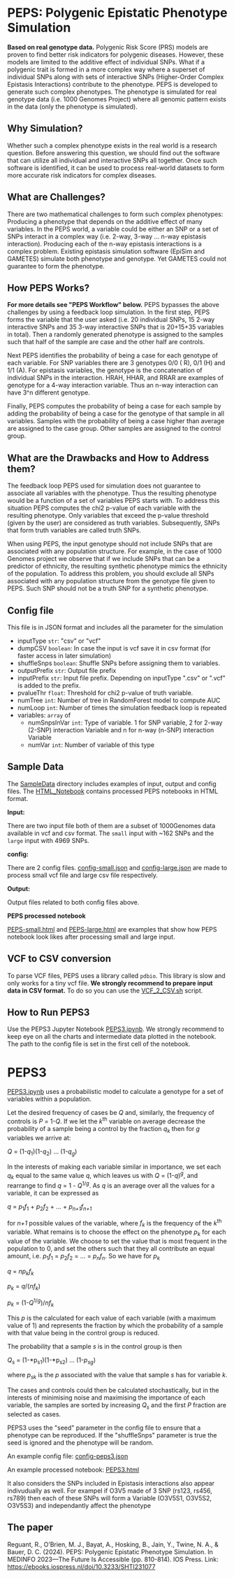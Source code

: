 # PEPS: Polygenic Epistatic Phenotype Simulation

**Based on real genotype data.**
Polygenic Risk Score (PRS) models are proven to find better risk indicators for polygenic diseases. However, these models are limited to the additive effect of individual SNPs. What if a polygenic trait is formed in a more complex way where a superset of individual SNPs along with sets of interactive SNPs (Higher-Order Complex Epistasis Interactions) contribute to the phenotype. PEPS is developed to generate such complex phenotypes. The phenotype is simulated for real genotype data (i.e. 1000 Genomes Project) where all genomic pattern exists in the data (only the phenotype is simulated).

## Why Simulation?

Whether such a complex phenotype exists in the real world is a research question. Before answering this question, we should find out the software that can utilize all individual and interactive SNPs all together. Once such software is identified, it can be used to process real-world datasets to form more accurate risk indicators for complex diseases.

## What are Challenges?

There are two mathematical challenges to form such complex phenotypes:
Producing a phenotype that depends on the additive effect of many variables. In the PEPS world, a variable could be either an SNP or a set of SNPs interact in a complex way (i.e. 2-way, 3-way ... n-way epistasis interaction).
Producing each of the n-way epistasis interactions is a complex problem. Existing epistasis simulation software (EpiSim and GAMETES) simulate both phenotype and genotype. Yet GAMETES could not guarantee to form the phenotype.

## How PEPS Works?

**For more details see "PEPS Workflow" below.**
PEPS bypasses the above challenges by using a feedback loop simulation. In the first step, PEPS forms the variable that the user asked (i.e. 20 individual SNPs, 15 2-way interactive SNPs and 35 3-way interactive SNPs that is 20+15+35 variables in total). Then a randomly generated phenotype is assigned to the samples such that half of the sample are case and the other half are controls.

Next PEPS identifies the probability of being a case for each genotype of each variable. For SNP variables there are 3 genotypes 0/0 ( R), 0/1 (H) and 1/1 (A). For epistasis variables, the genotype is the concatenation of individual SNPs in the interaction. HRAH, HHAR, and RRAR are examples of genotype for a 4-way interaction variable. Thus an n-way interaction can have 3^n different genotype.

Finally, PEPS computes the probability of being a case for each sample by adding the probability of being a case for the genotype of that sample in all variables. Samples with the probability of being a case higher than average are assigned to the case group. Other samples are assigned to the control group.

## What are the Drawbacks and How to Address them?

The feedback loop PEPS used for simulation does not guarantee to associate all variables with the phenotype. Thus the resulting phenotype would be a function of a set of variables PEPS starts with. To address this situation PEPS computes the chi2 p-value of each variable with the resulting phenotype. Only variables that exceed the p-value threshold (given by the user) are considered as truth variables. Subsequently, SNPs that form truth variables are called truth SNPs.

When using PEPS, the input genotype should not include SNPs that are associated with any population structure. For example, in the case of 1000 Genomes project we observe that if we include SNPs that can be a predictor of ethnicity, the resulting synthetic phenotype mimics the ethnicity of the population. To address this problem, you should exclude all SNPs associated with any population structure from the genotype file given to PEPS. Such SNP should not be a truth SNP for a synthetic phenotype.

## Config file

This file is in JSON format and includes all the parameter for the simulation

- inputType `str`: "csv" or "vcf"
- dumpCSV `boolean`: In case the input is vcf save it in csv format (for faster access in later simulation)
- shuffleSnps `boolean`: Shuffle SNPs before assigning them to variables.
- outputPrefix `str`: Output file prefix
- inputPrefix `str`: Input file prefix. Depending on inputType ".csv" or ".vcf" is added to the prefix.
- pvalueThr `float`: Threshold for chi2 p-value of truth variable.
- numTree `int`: Number of tree in RandomForest model to compute AUC
- numLoop `int`: Number of times the simulation feedback loop is repeated
- variables: `array` of
  - numSnpsInVar `int`: Type of variable. 1 for SNP variable, 2 for 2-way (2-SNP) interaction Variable and n for n-way (n-SNP) interaction Variable
  - numVar `int`: Number of variable of this type

## Sample Data

The [SampleData](SampleData) directory includes examples of input, output and config files. The [HTML_Notebook](HTML_Notebook) contains processed PEPS notebooks in HTML format.

**Input:**

There are two input file both of them are a subset of 1000Genomes data available in vcf and csv format. The `small` input with ~162 SNPs and the `large` input with 4969 SNPs.

**config:**

There are 2 config files. [config-small.json](SampleData/config-small.json) and [config-large.json](SampleData/config-large.json) are made to process small vcf file and large csv file respectively.

**Output:**

Output files related to both config files above.

**PEPS processed notebook**

[PEPS-small.html](HTML_Notebook/PEPS-small.html) and [PEPS-large.html](HTML_Notebook/PEPS-large.html) are examples that show how PEPS notebook look likes after processing small and large input.

## VCF to CSV conversion

To parse VCF files, PEPS uses a library called `pdbio`. This library is slow and only works for a tiny vcf file. **We strongly recommend to prepare input data in CSV format.** To do so you can use the [VCF_2_CSV.sh](VCF_2_CSV.sh) script.

## How to Run PEPS3

Use the PEPS3 Jupyter Notebook [PEPS3.ipynb](PEPS.ipynb). We strongly recommend to keep eye on all the charts and intermediate data plotted in the notebook. The path to the config file is set in the first cell of the notebook.


# PEPS3

[PEPS3.ipynb](PEPS3.ipynb) uses a probabilistic model to calculate a genotype
for a set of variables within a population.

Let the desired frequency of cases be _Q_ and, similarly, the
frequency of controls is _P_ = 1-_Q_. If we let the
_k_<sup>th</sup> variable on average decrease the probability of a sample being a
control by the fraction _q_<sub>_k_</sub> then for _g_ variables we arrive at:

_Q_ = (1-_q_<sub>1</sub>)(1-_q_<sub>2</sub>) ... (1-_q_<sub>_g_</sub>)

In the interests of making each variable similar in importance, we set each
_q_<sub>_k_</sub> equal to the same value _q_, which leaves us with
_Q_ = (1-_q_)<sup>_g_</sup>, and rearrange to find _q_ = 1 - _Q_<sup>1/_g_</sup>.
As _q_ is an average over all the values for a variable, it can be expressed as

_q_ = _p_<sub>1</sub>_f_<sub>1</sub> + _p_<sub>2</sub>_f_<sub>2</sub> + ... +
_p_<sub>_n+1_</sub>_f_<sub>_n+1_</sub>

for _n+1_ possible values of the variable, where _f<sub>k</sub>_ is the
frequency of the _k_<sup>th</sup> variable. What remains is to choose the
effect on the phenotype _p_<sub>_k_</sub>
for each value of the variable. We choose to set the value that is most
frequent in the population to 0, and set the others such that they all
contribute an equal amount, i.e. _p_<sub>1</sub>_f_<sub>1</sub> = _p_<sub>2</sub>_f_<sub>2</sub> = ... =
_p_<sub>_n_</sub>_f_<sub>_n_</sub>. So we have for _p_<sub>_k_</sub>

_q_ = _np_<sub>_k_</sub>_f_<sub>_k_</sub>

_p_<sub>_k_</sub> = _q_/(_nf<sub>k</sub>_)

_p_<sub>_k_</sub> = (1-_Q_<sup>1/_g_</sup>)/_nf<sub>k</sub>_

This _p_ is the calculated for each value of each variable
(with a maximum value of 1) and represents the fraction by which the
probability of a sample with that value being in the control group is reduced.

The probability that a sample _s_ is in the control group is then

_Q<sub>s</sub>_ = (1-*p<sub>s1</sub>)(1-*p<sub>s2</sub>) ... (1-_p_<sub>_sg_</sub>)

where _p_<sub>_sk_</sub> is the _p_ associated with the value that sample _s_ has for variable _k_.

The cases and controls could then be calculated stochastically, but in the
interests of minimising noise and maximising the importance of each variable,
the samples are sorted by increasing _Q<sub>s</sub>_ and the first _P_ fraction
are selected as cases.

PEPS3 uses the "seed" parameter in the config file to ensure that a phenotype can be
reproduced. If the "shuffleSnps" parameter is true the seed is ignored and the
phenotype will be random.

An example config file: [config-peps3.json](SampleData/config-peps3.json)

An example processed notebook: [PEPS3.html](HTML_Notebook/PEPS3.html)

It also considers the SNPs included in Epistasis interactions also appear indivudually as well.
For exampel if O3V5 made of 3 SNP (rs123, rs456, rs789) then each of these SNPs will form a Variable (O3V5S1, O3V5S2, O3V5S3) and independantly affect the phenotype


## The paper
Reguant, R., O’Brien, M. J., Bayat, A., Hosking, B., Jain, Y., Twine, N. A., & Bauer, D. C. (2024). PEPS: Polygenic Epistatic Phenotype Simulation. In MEDINFO 2023—The Future Is Accessible (pp. 810-814). IOS Press.
Link: https://ebooks.iospress.nl/doi/10.3233/SHTI231077
